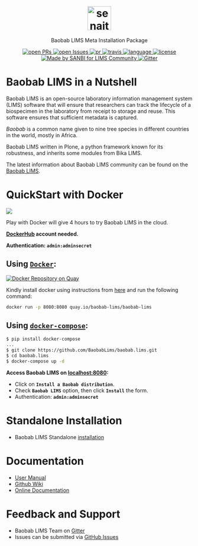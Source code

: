 <div align="center">

  <h1>
    <a href="https://github.com/BaobabLims/baobab.lims">
      <div>
        <img src="https://baobablims.org/wp-content/uploads/2018/11/cropped-Baobab-LOGO.png" alt="senaite.lims" height="64" />
      </div>
    </a>
  </h1>

  <p>Baobab LIMS Meta Installation Package</p>

  <div>
    <!--<a href="https://pypi.python.org/pypi/senaite.lims">
      <img src="https://img.shields.io/pypi/v/senaite.lims.svg?style=flat-square" alt="pypi-version" />
    </a> -->
    <a href="https://github.com/BaobabLims/baobab.lims/pulls">
      <img src="https://img.shields.io/github/issues-pr/BaobabLims/baobab.lims.svg?style=for-the-badge" alt="open PRs" />
    </a>
    <a href="https://github.com/BaobabLims/baobab.lims/issues">
      <img src="https://img.shields.io/github/issues/BaobabLims/baobab.lims?style=for-the-badge" alt="open Issues" />
    </a>
    <a href="https://github.com/BaobabLims/baobab.lims">
      <img src="https://img.shields.io/badge/PRs-welcome-brightgreen.svg?style=for-the-badge" alt="pr" />
    </a>
    <a href="https://travis-ci.org/github/BaobabLims/baobab.lims">
       <img src="https://img.shields.io/travis/BaobabLims/baobab.lims/master?style=for-the-badge" alt="travis" />
    </a>
    <a href="https://github.com/BaobabLims/baobab.lims">
       <img src="https://img.shields.io/github/languages/top/BaobabLims/baobab.lims?style=for-the-badge" alt="language" />
    </a>
    <a href="https://github.com/BaobabLims/baobab.lims">
        <img src="https://img.shields.io/github/license/BaobabLims/baobab.lims?style=for-the-badge" alt="license" />
    </a>
    <a href="https://www.baobab.org">
      <img src="https://img.shields.io/badge/Developed%20by-SANBI-yellowgreen?style=for-the-badge" alt="Made by SANBI for LIMS Community" />
    </a>
    <a href="https://gitter.im/BaobabLims/Lobby">
      <img src="https://img.shields.io/gitter/room/BaobabLims/baobab.lims?style=for-the-badge" alt="Gitter"/>
    </a>
  </div>
</div>

# Baobab LIMS in a Nutshell

Baobab LIMS is an open-source laboratory information management system (LIMS) software that will ensure that researchers can track the lifecycle of a biospecimen in the laboratory from receipt to storage and reuse. This software ensures that sufficient metadata is captured.

_Baobab_ is a common name given to nine tree species in different countries in the world, mostly in Africa.

Baobab LIMS written in Plone, a python framework known for its robustness, and inherits some modules from Bika LIMS.

The latest information about Baobab LIMS community can be found on the [Baobab
LIMS](https://baobablims.org/).

# QuickStart with Docker

<a href="http://play-with-docker.com?stack=https://raw.githubusercontent.com/BaobabLims/baobab.lims/master/stack.yml">
  <img src="https://img.shields.io/badge/Try%20in%20-PWD-blue?style=for-the-badge" />
</a>

Play with Docker will give 4 hours to try Baobab LIMS in the cloud.

**[DockerHub](https://hub.docker.com/) account needed.**

**Authentication: `admin:adminsecret`**

## Using [`Docker`](https://docs.docker.com/install/):

[![Docker Repository on Quay](https://quay.io/repository/baobab-lims/baobab-lims/status "Docker Repository on Quay")](https://quay.io/repository/baobab-lims/baobab-lims)

Kindly install docker using instructions from [here](https://www.docker.com/community-edition) and run the following command:

```sh
docker run -p 8080:8080 quay.io/baobab-lims/baobab-lims
```

## Using [`docker-compose`](https://docs.docker.com/install/):

```sh
$ pip install docker-compose
...
$ git clone https://github.com/BaobabLims/baobab.lims.git
$ cd baobab.lims
$ docker-compose up -d
```

**Access Baobab LIMS on [localhost:8080](http://localhost:8080):**

- Click on **`Install a Baobab distribution`**.
- Check **`Baobab LIMS`** option, then click **`Install`** the form.
- Authentication: **`admin:adminsecret`**

# Standalone Installation

- Baobab LIMS Standalone [installation](https://github.com/hocinebendou/baobab.lims/wiki/Installation)

# Documentation

- [User Manual](https://b3abiobank.sanbi.ac.za/demo/manual.pdf)
- [Github Wiki](https://github.com/hocinebendou/baobab.lims/wiki)
- [Online Documentation](https://baobab-lims.readthedocs.io/en/latest/)

# Feedback and Support

- Baobab LIMS Team on [Gitter](https://gitter.im/BaobabLims/Lobby)
- Issues can be submitted via [GitHub Issues](https://github.com/BaobabLims/baobab.lims/issues)
